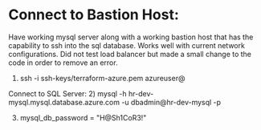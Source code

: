 # Connect to Bastion Host:

Have working mysql server along with a working bastion host that has the capability to ssh into the sql database. Works well with current network configurations. Did not test load balancer but made a small change to the code in order to remove an error.


1) ssh -i ssh-keys/terraform-azure.pem azureuser@<Bastion-Public-IP>

Connect to SQL Server:
2) mysql -h hr-dev-mysql.mysql.database.azure.com -u dbadmin@hr-dev-mysql -p 

3) mysql_db_password = "H@Sh1CoR3!"